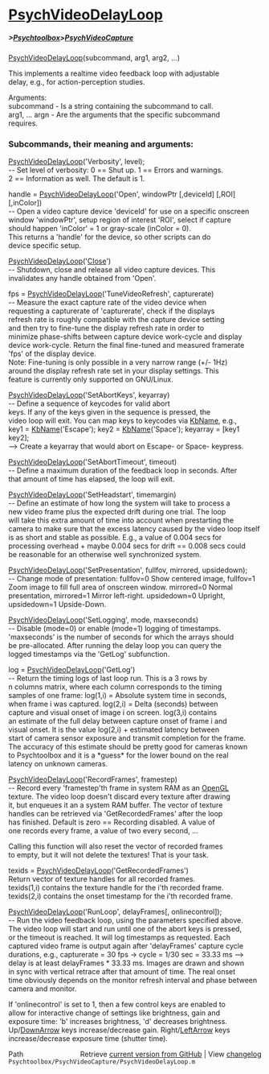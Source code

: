 # [PsychVideoDelayLoop](PsychVideoDelayLoop)
##### >[Psychtoolbox](Psychtoolbox)>[PsychVideoCapture](PsychVideoCapture)

[PsychVideoDelayLoop](PsychVideoDelayLoop)(subcommand, arg1, arg2, ...)  
  
This implements a realtime video feedback loop with adjustable  
delay, e.g., for action-perception studies.  
  
Arguments:  
subcommand - Is a string containing the subcommand to call.  
arg1, ... argn - Are the arguments that the specific subcommand  
requires.  
  
### Subcommands, their meaning and arguments:  
  
[PsychVideoDelayLoop](PsychVideoDelayLoop)('Verbosity', level);  
-- Set level of verbosity: 0 == Shut up. 1 == Errors and warnings.  
2 == Information as well. The default is 1.  
  
handle = [PsychVideoDelayLoop](PsychVideoDelayLoop)('Open', windowPtr [,deviceId] [,ROI] [,inColor])  
-- Open a video capture device 'deviceId' for use on a specific onscreen  
window 'windowPtr', setup region of interest 'ROI', select if capture  
should happen 'inColor' = 1 or gray-scale (inColor = 0).  
This returns a 'handle' for the device, so other scripts can do  
device specific setup.  
  
[PsychVideoDelayLoop](PsychVideoDelayLoop)('[Close](Close)')  
-- Shutdown, close and release all video capture devices. This  
invalidates any handle obtained from 'Open'.  
  
fps = [PsychVideoDelayLoop](PsychVideoDelayLoop)('TuneVideoRefresh', capturerate)  
-- Measure the exact capture rate of the video device when  
requesting a capturerate of 'capturerate', check if the displays  
refresh rate is roughly compatible with the capture device setting  
and then try to fine-tune the display refresh rate in order to  
minimize phase-shifts between capture device work-cycle and display  
device work-cycle. Return the final fine-tuned and measured framerate  
'fps' of the display device.  
Note: Fine-tuning is only possible in a very narrow range (+/- 1Hz)  
around the display refresh rate set in your display settings. This  
feature is currently only supported on GNU/Linux.  
  
[PsychVideoDelayLoop](PsychVideoDelayLoop)('SetAbortKeys', keyarray)  
-- Define a sequence of keycodes for valid abort  
keys. If any of the keys given in the sequence is pressed, the  
video loop will exit. You can map keys to keycodes via [KbName](KbName), e.g.,  
key1 = [KbName](KbName)('Escape'); key2 = [KbName](KbName)('Space'); keyarray = [key1 key2];  
--\> Create a keyarray that would abort on Escape- or Space- keypress.  
  
[PsychVideoDelayLoop](PsychVideoDelayLoop)('SetAbortTimeout', timeout)  
-- Define a maximum duration of the feedback loop in seconds. After  
that amount of time has elapsed, the loop will exit.  
  
[PsychVideoDelayLoop](PsychVideoDelayLoop)('SetHeadstart', timemargin)  
-- Define an estimate of how long the system will take to process a  
new video frame plus the expected drift during one trial. The loop  
will take this extra amount of time into account when prestarting the  
camera to make sure that the excess latency caused by the video loop itself  
is as short and stable as possible. E.g., a value of 0.004 secs for  
processing overhead + maybe 0.004 secs for drift == 0.008 secs could  
be reasonable for an otherwise well synchronized system.  
  
[PsychVideoDelayLoop](PsychVideoDelayLoop)('SetPresentation', fullfov, mirrored, upsidedown);  
-- Change mode of presentation: fullfov=0 Show centered image, fullfov=1  
Zoom image to fill full area of onscreen window. mirrored=0 Normal  
presentation, mirrored=1 Mirror left-right. upsidedown=0 Upright,  
upsidedown=1 Upside-Down.  
  
[PsychVideoDelayLoop](PsychVideoDelayLoop)('SetLogging', mode, maxseconds)  
-- Disable (mode=0) or enable (mode=1) logging of timestamps.  
'maxseconds' is the number of seconds for which the arrays should  
be pre-allocated. After running the delay loop you can query the  
logged timestamps via the 'GetLog' subfunction.  
  
log = [PsychVideoDelayLoop](PsychVideoDelayLoop)('GetLog')  
-- Return the timing logs of last loop run. This is a 3 rows by  
n columns matrix, where each column corresponds to the timing  
samples of one frame: log(1,i) = Absolute system time in seconds,  
when frame i was captured. log(2,i) = Delta (seconds) between  
capture and visual onset of image i on screen. log(3,i) contains  
an estimate of the full delay between capture onset of frame i and  
visual onset. It is the value log(2,i) + estimated latency between  
start of camera sensor exposure and transmit completion for the frame.  
The accuracy of this estimate should be pretty good for cameras known  
to Psychtoolbox and it is a \*guess\* for the lower bound on the real  
latency on unknown cameras.  
  
[PsychVideoDelayLoop](PsychVideoDelayLoop)('RecordFrames', framestep)  
-- Record every 'framestep'th frame in system RAM as an [OpenGL](OpenGL)  
texture. The video loop doesn't discard every texture after drawing  
it, but enqueues it an a system RAM buffer. The vector of texture  
handles can be retrieved via 'GetRecordedFrames' after the loop  
has finished. Default is zero == Recording disabled. A value of  
one records every frame, a value of two every second, ...  
  
Calling this function will also reset the vector of recorded frames  
to empty, but it will not delete the textures! That is your task.  
  
texids = [PsychVideoDelayLoop](PsychVideoDelayLoop)('GetRecordedFrames')  
Return vector of texture handles for all recorded frames.  
texids(1,i) contains the texture handle for the i'th recorded frame.  
texids(2,i) contains the onset timestamp for the i'th recorded frame.  
  
[PsychVideoDelayLoop](PsychVideoDelayLoop)('RunLoop', delayFrames[, onlinecontrol]);  
-- Run the video feedback loop, using the parameters specified above.  
The video loop will start and run until one of the abort keys is pressed,  
or the timeout is reached. It will log timestamps as requested. Each  
captured video frame is output again after 'delayFrames' capture cycle  
durations, e.g., capturerate = 30 fps -\> cycle = 1/30 sec = 33.33 ms --\>  
delay is at least delayFrames \* 33.33 ms. Images are drawn and shown  
in sync with vertical retrace after that amount of time. The real onset  
time obviously depends on the monitor refresh interval and phase between  
camera and monitor.  
  
If 'onlinecontrol' is set to 1, then a few control keys are enabled to  
allow for interactive change of settings like brightness, gain and  
exposure time: 'b' increases brightness, 'd' decreases brightness.  
Up/[DownArrow](DownArrow) keys increase/decrease gain. Right/[LeftArrow](LeftArrow) keys  
increase/decrease exposure time (shutter time).  
  




<div class="code_header" style="text-align:right;">
  <span style="float:left;">Path&nbsp;&nbsp;</span> <span class="counter">Retrieve <a href=
  "https://raw.github.com/Psychtoolbox-3/Psychtoolbox-3/beta/Psychtoolbox/PsychVideoCapture/PsychVideoDelayLoop.m">current version from GitHub</a> | View <a href=
  "https://github.com/Psychtoolbox-3/Psychtoolbox-3/commits/beta/Psychtoolbox/PsychVideoCapture/PsychVideoDelayLoop.m">changelog</a></span>
</div>
<div class="code">
  <code>Psychtoolbox/PsychVideoCapture/PsychVideoDelayLoop.m</code>
</div>

